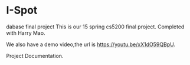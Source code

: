 # I-Spot
dabase final project
This is our 15 spring cs5200 final project.
Completed with Harry Mao.

We also have a demo video,the url is 
https://youtu.be/xX1dO59QBpU.

Project Documentation.
